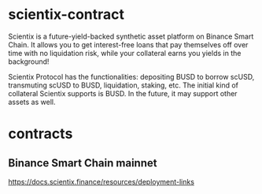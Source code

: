 # scientix-contract

Scientix is a future-yield-backed synthetic asset platform on Binance Smart Chain. It allows you to get interest-free loans that pay themselves off over time with no liquidation risk, while your collateral earns you yields in the background!

Scientix Protocol has the functionalities: depositing BUSD to borrow scUSD, transmuting scUSD to BUSD, liquidation, staking, etc. The initial kind of collateral Scientix supports is BUSD. In the future, it may support other assets as well.

# contracts
## Binance Smart Chain mainnet
https://docs.scientix.finance/resources/deployment-links 
